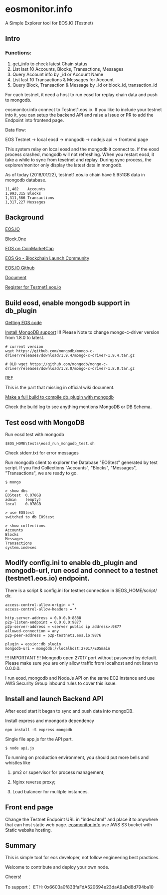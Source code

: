 # eosmonitor.info
A Simple Explorer tool for EOS.IO (Testnet)

## Intro

### Functions:
1. get_info to check latest Chain status
2. List last 10 Accounts, Blocks, Transactions, Messages
3. Query Account info by _id or Account Name
4. List last 10 Transactions & Messages for Account
5. Query Block, Transaction & Message by _id or block_id, transaction_id 


For each testnet, it need a host to run eosd for replay chain data and push to mongodb.

eosmonitor.info connect to Testnet1.eos.io. If you like to include your testnet into it, 
you can setup the backend API and raise a Issue or PR to add the Endpoint into frontend page.

Data flow:

EOS Testnet -> local eosd -> mongodb -> nodejs api -> frontend page



This system relay on local eosd and the mongodb it connect to. If the eosd process crashed, mongodb will not refreshing.
When you restart eosd, it take a while to sync from tesetnet and replay.
During sync process, the explorer/monitor only display the latest data in mongodb.

As of today (2018/01/22), testnet1.eos.io chain have 5.951GB data in mongodb database.

    11,482    Accounts
    1,993,315 Blocks
    1,311,566 Transactions
    1,317,227 Messages



## Background 
    
[EOS.IO](https://eos.io/)

[Block.One](http://block.one/)

[EOS on CoinMarketCap](https://coinmarketcap.com/currencies/eos/)

[EOS Go - Blockchain Launch Community](https://forums.eosgo.io/)

[EOS.IO Github](https://github.com/EOSIO)

[Document](https://eosio.github.io/eos)

[Register for Testnet1.eos.io](https://github.com/EOSIO/eos/wiki/Testnet%3A%20Public#accounts-on-testnet)
    


## Build eosd, enable mongodb support in db_plugin 

[Getting EOS code](https://github.com/EOSIO/eos/wiki/Local-Environment#1-getting-the-code)

[Install MongoDB support](https://github.com/EOSIO/eos/blob/master/plugins/mongo_db_plugin/CMakeLists.txt#L51)
!!! Please Note to change mongo-c-driver version from 1.8.0 to latest.
```
# current version
wget https://github.com/mongodb/mongo-c-driver/releases/download/1.9.4/mongo-c-driver-1.9.4.tar.gz

# OLD wget https://github.com/mongodb/mongo-c-driver/releases/download/1.8.0/mongo-c-driver-1.8.0.tar.gz
```
[REF](http://mongoc.org/libmongoc/current/installing.html)


This is the part that missing in official wiki document.

[Make a full build to compile db_plugin with mongodb](https://github.com/EOSIO/eos/wiki/Local-Environment#2-building-eos)

Check the build log to see anything mentions MongoDB or DB Schema.

## Test eosd with MongoDB
    
Run eosd test with mongodb 
```
$EOS_HOME\tests\eosd_run_mongodb_test.sh
```

Check stderr.txt for error messages

Run mongodb client to explorer the Database "EOStest" generated by test script. If you find Collections 
"Accounts", "Blocks", "Messages", "Transactions", we are ready to go.
```
$ mongo

> show dbs
EOStest  0.078GB
admin    (empty)
local    0.078GB

> use EOStest
switched to db EOStest

> show collections
Accounts
Blocks
Messages
Transactions
system.indexes
```

## Modify config.ini to enable db_plugin and mongodb-url, run eosd and connect to a testnet (testnet1.eos.io) endpoint.


There is a script & config.ini for testnet connection in $EOS_HOME/script/ dir.
```
access-control-allow-origin = *
access-control-allow-headers = *

http-server-address = 0.0.0.0:8888
p2p-listen-endpoint = 0.0.0.0:9877
p2p-server-address = <server public ip address>:9877
allowed-connection = any
p2p-peer-address = p2p-testnet1.eos.io:9876

plugin = eosio::db_plugin
mongodb-uri = mongodb://localhost:27017/EOSmain
```

!!! IMPORTANT !!!
Mongodb open 27017 port without password by default. Please make sure you are only allow traffic from localhost and not listen to 0.0.0.0. 

I run eosd, mongodb and NodeJs API on the same EC2 instance and use AWS Security Group inbound rules to cover this issue.
    
    
## Install and launch Backend API
    
After eosd start it began to sync and push data into mongoDB. 

Install express and moongodb dependency 
```
npm install -S express mongodb
```
Single file app.js for the API part. 
```
$ node api.js
```

To running on production environment, you should put more bells and whistles like 

1. pm2 or supervisor for process management;

2. Nginx reverse proxy;

3. Load balancer for mulitple instances.

## Front end page

Change the Testnet Endpoint URL in "index.html" and place it to anywhere that can host static web page. 
[eosmonitor.info](http://eosmonitor.info) use AWS S3 bucket with Static website hosting.


## Summary

This is simple tool for eos developer, not follow engineering best practices. 

Welcome to contribute and deploy your own node. 

Cheers!

To support：
ETH: 0x6603a0f83BfaFdA520694e23daA9aDd8d794ba10 
